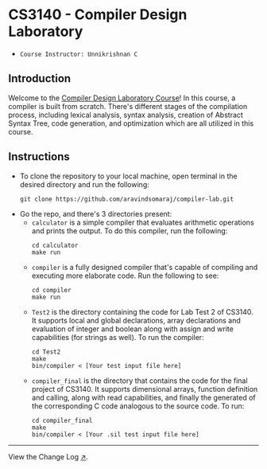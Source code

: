 # CS3140 - Compiler Design Laboratory

- `Course Instructor: Unnikrishnan C`

## Introduction

Welcome to the [Compiler Design Laboratory Course](https://lms.iitpkd.ac.in/course/view.php?id=269)! In this course, a compiler is built from scratch. There's different stages of the compilation process, including lexical analysis, syntax analysis, creation of Abstract Syntax Tree, code generation, and optimization which are all utilized in this course.

## Instructions
- To clone the repository to your local machine, open terminal in the desired directory and run the following:  
    ```
    git clone https://github.com/aravindsomaraj/compiler-lab.git
    ```
- Go the repo, and there's 3 directories present:
    - `calculator` is a simple compiler that evaluates arithmetic operations and prints the output. To do this compiler, run the following:
        ```
        cd calculator
        make run
        ```
    - `compiler` is a fully designed compiler that's capable of compiling and executing more elaborate code. Run the following to see:
        ```
        cd compiler
        make run
        ```
    - `Test2` is the directory containing the code for Lab Test 2 of CS3140. It supports local and global declarations, array declarations and evaluation of integer and boolean along with assign and write capabilities (for strings as well).
    To run the compiler:
        ```
        cd Test2
        make
        bin/compiler < [Your test input file here]
    
    - `compiler_final` is the directory that contains the code for the final project of CS3140. It supports dimensional arrays, function definition and calling, along with read capabilities, and finally the generated of the corresponding C code analogous to the source code.
    To run:
        ```
        cd compiler_final
        make
        bin/compiler < [Your .sil test input file here]
        ```
--- 
View the Change Log [↗](CHANGELOG.md).

